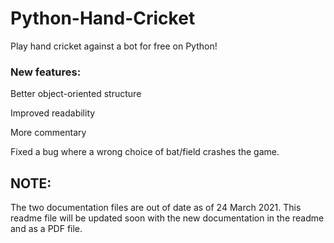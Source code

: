 # Python-Hand-Cricket
Play hand cricket against a bot for free on Python!
### New features:
Better object-oriented structure

Improved readability

More commentary

Fixed a bug where a wrong choice of bat/field crashes the game.

## NOTE: 

The two documentation files are out of date as of 24 March 2021. This readme file will be updated soon with the new documentation in the readme and as a PDF file.
